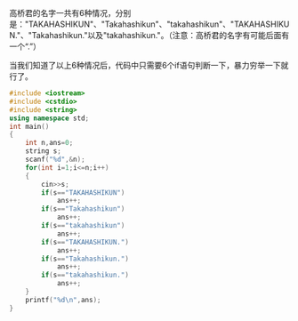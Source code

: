 高桥君的名字一共有6种情况，分别是："TAKAHASHIKUN"、"Takahashikun"、"takahashikun"、"TAKAHASHIKUN."、"Takahashikun."以及"takahashikun."。（注意：高桥君的名字有可能后面有一个“.”）

当我们知道了以上6种情况后，代码中只需要6个if语句判断一下，暴力穷举一下就行了。
```cpp
#include <iostream>
#include <cstdio>
#include <string>
using namespace std;
int main()
{
	int n,ans=0;
	string s;
    scanf("%d",&n);
    for(int i=1;i<=n;i++)
    {
        cin>>s;
        if(s=="TAKAHASHIKUN")
            ans++;
		if(s=="Takahashikun")
			ans++;
		if(s=="takahashikun")
			ans++;
		if(s=="TAKAHASHIKUN.")
			ans++; 
		if(s=="Takahashikun.")
			ans++;
		if(s=="takahashikun.")
			ans++;
    }
    printf("%d\n",ans);
}
```